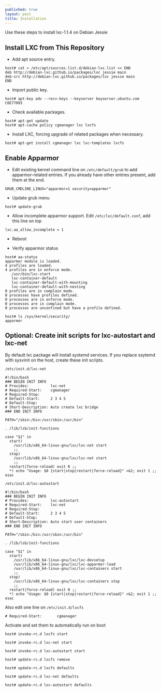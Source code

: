 ```yaml
---
published: true
layout: post
title: Installation
---
```



Use these steps to install lxc-1.1.4 on Debian Jessie

## Install LXC from This Repository

- Add apt source entry.

```
host# cat > /etc/apt/sources.list.d/debian-lxc.list << END
deb http://debian-lxc.github.io/packages/lxc jessie main
deb-src http://debian-lxc.github.io/packages/lxc jessie main
END
```

- Import public key.

```
host# apt-key adv --recv-keys --keyserver keyserver.ubuntu.com C6E77093
```

- Check available packages.

```
host# apt-get update
host# apt-cache policy cgmanager lxc lxcfs 
```

- Install LXC, forcing upgrade of related packages when necessary. 

```
host# apt-get install cgmanager lxc lxc-templates lxcfs
```

## Enable Apparmor

- Edit existing kernel command line on ``/etc/default/grub`` to add apparmor-related entries. If you already have other entries present, add them at the end.

```
GRUB_CMDLINE_LINUX="apparmor=1 security=apparmor"
```

- Update grub menu

```
host# update-grub
```

- Allow incomplete apparmor support. Edit ``/etc/lxc/default.conf``, add this line on top

```
lxc.aa_allow_incomplete = 1
```

- Reboot

- Verify apparmor status

```
host# aa-status
apparmor module is loaded.
4 profiles are loaded.
4 profiles are in enforce mode.
   /usr/bin/lxc-start
   lxc-container-default
   lxc-container-default-with-mounting
   lxc-container-default-with-nesting
0 profiles are in complain mode.
0 processes have profiles defined.
0 processes are in enforce mode.
0 processes are in complain mode.
0 processes are unconfined but have a profile defined.

host# ls /sys/kernel/security/
apparmor
```

## Optional: Create init scripts for lxc-autostart and lxc-net

By default lxc package will install systemd services. If you replace ssytemd with sysvinit on the host, create these init scripts.

``/etc/init.d/lxc-net``

```
#!/bin/bash
### BEGIN INIT INFO
# Provides:          lxc-net
# Required-Start:    cgmanager
# Required-Stop:
# Default-Start:     2 3 4 5
# Default-Stop:
# Short-Description: Auto create lxc bridge
### END INIT INFO

PATH="/sbin:/bin:/usr/sbin:/usr/bin"

. /lib/lsb/init-functions

case "$1" in
  start)
    /usr/lib/x86_64-linux-gnu/lxc/lxc-net start
    ;;
  stop)
    /usr/lib/x86_64-linux-gnu/lxc/lxc-net start
    ;;
  restart|force-reload) exit 0 ;;
  *) echo "Usage: $0 {start|stop|restart|force-reload}" >&2; exit 1 ;;
esac
```

``/etc/init.d/lxc-autostart``

```
#!/bin/bash
### BEGIN INIT INFO
# Provides:          lxc-autostart
# Required-Start:    lxc-net
# Required-Stop:
# Default-Start:     2 3 4 5
# Default-Stop:
# Short-Description: Auto start user containers
### END INIT INFO

PATH="/sbin:/bin:/usr/sbin:/usr/bin"

. /lib/lsb/init-functions

case "$1" in
  start)
    /usr/lib/x86_64-linux-gnu/lxc/lxc-devsetup
    /usr/lib/x86_64-linux-gnu/lxc/lxc-apparmor-load
    /usr/lib/x86_64-linux-gnu/lxc/lxc-containers start
    ;;
  stop)
    /usr/lib/x86_64-linux-gnu/lxc/lxc-containers stop
    ;;
  restart|force-reload) exit 0 ;;
  *) echo "Usage: $0 {start|stop|restart|force-reload}" >&2; exit 1 ;;
esac
```

Also edit one line on ``/etc/init.d/lxcfs``

```
# Required-Start:       cgmanager
```

Activate and set them to automatically run on boot

```
host# invoke-rc.d lxcfs start

host# invoke-rc.d lxc-net start

host# invoke-rc.d lxc-autostart start

host# update-rc.d lxcfs remove

host# update-rc.d lxcfs defaults

host# update-rc.d lxc-net defaults

host# update-rc.d lxc-autostart defaults
```
